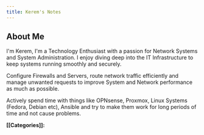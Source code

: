 ```yaml
---
title: Kerem's Notes
---
```

## About Me

I'm Kerem, I'm a Technology Enthusiast with a passion for Network Systems and System Administration. I enjoy diving deep into the IT Infrastructure to keep systems running smoothly and securely.

Configure Firewalls and Servers, route network traffic efficiently and manage unwanted requests to improve System and Network performance as much as possible.

Actively spend time with things like OPNsense, Proxmox, Linux Systems (Fedora, Debian etc), Ansible and try to make them work for long periods of time and not cause problems.


**[[Categories]]:**

